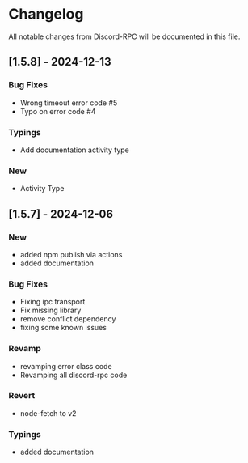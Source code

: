 # Changelog

All notable changes from Discord-RPC will be documented in this file.

## [1.5.8] - 2024-12-13

### Bug Fixes

- Wrong timeout error code #5
- Typo on error code #4

### Typings

- Add documentation activity type

### New

- Activity Type

## [1.5.7] - 2024-12-06

### New

- added npm publish via actions
- added documentation

### Bug Fixes

- Fixing ipc transport
- Fix missing library
- remove conflict dependency
- fixing some known issues

### Revamp

- revamping error class code
- Revamping all discord-rpc code

### Revert

- node-fetch to v2

### Typings

- added documentation